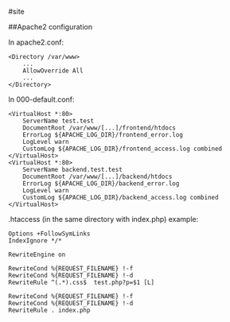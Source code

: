 #site

##Apache2 configuration

In apache2.conf:

```apacheconf
<Directory /var/www>
	...
	AllowOverride All
	...
</Directory>
```

In 000-default.conf:

```apacheconf
<VirtualHost *:80>
    ServerName test.test
    DocumentRoot /var/www/[...]/frontend/htdocs
    ErrorLog ${APACHE_LOG_DIR}/frontend_error.log
    LogLevel warn
    CustomLog ${APACHE_LOG_DIR}/frontend_access.log combined
</VirtualHost>
<VirtualHost *:80>
    ServerName backend.test.test
    DocumentRoot /var/www/[...]/backend/htdocs
    ErrorLog ${APACHE_LOG_DIR}/backend_error.log
    LogLevel warn
    CustomLog ${APACHE_LOG_DIR}/backend_access.log combined
</VirtualHost>
```

.htaccess (in the same directory with index.php) example:

```apacheconf
Options +FollowSymLinks
IndexIgnore */*

RewriteEngine on

RewriteCond %{REQUEST_FILENAME} !-f
RewriteCond %{REQUEST_FILENAME} !-d
RewriteRule ^(.*).css$	test.php?p=$1 [L]

RewriteCond %{REQUEST_FILENAME} !-f
RewriteCond %{REQUEST_FILENAME} !-d
RewriteRule . index.php
```

